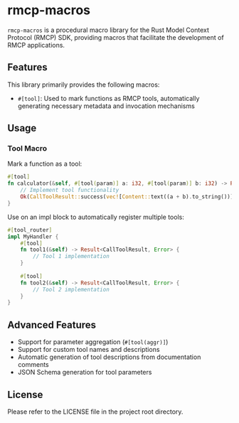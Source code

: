# rmcp-macros

`rmcp-macros` is a procedural macro library for the Rust Model Context Protocol (RMCP) SDK, providing macros that facilitate the development of RMCP applications.

## Features

This library primarily provides the following macros:

- `#[tool]`: Used to mark functions as RMCP tools, automatically generating necessary metadata and invocation mechanisms

## Usage

### Tool Macro

Mark a function as a tool:

```rust ignore
#[tool]
fn calculator(&self, #[tool(param)] a: i32, #[tool(param)] b: i32) -> Result<CallToolResult, Error> {
    // Implement tool functionality
    Ok(CallToolResult::success(vec![Content::text((a + b).to_string())]))
}

```

Use on an impl block to automatically register multiple tools:

```rust ignore
#[tool_router]
impl MyHandler {
    #[tool]
    fn tool1(&self) -> Result<CallToolResult, Error> {
        // Tool 1 implementation
    }
    
    #[tool]
    fn tool2(&self) -> Result<CallToolResult, Error> {
        // Tool 2 implementation
    }
}
```



## Advanced Features

- Support for parameter aggregation (`#[tool(aggr)]`)
- Support for custom tool names and descriptions
- Automatic generation of tool descriptions from documentation comments
- JSON Schema generation for tool parameters

## License

Please refer to the LICENSE file in the project root directory. 